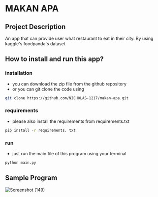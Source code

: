 # MAKAN APA
## Project Description
An app that can provide user what restaurant to eat in their city. By using kaggle's foodpanda's dataset

## How to install and run this app?
### installation
- you can download the zip file from the github repository
- or you can git clone the code using 
```bash
git clone https://github.com/NICHOLAS-1217/makan-apa.git
```
### requirements
- please also install the requirements from requirements.txt
```bash
pip install -r requirements. txt
```
### run
- just run the main file of this program using your terminal
```bash
python main.py
```
## Sample Program
![Screenshot (149)](https://github.com/NICHOLAS-1217/makan-apa/assets/111276608/5d74e8fe-cb68-43f6-992b-6ca30c6d24ea)
